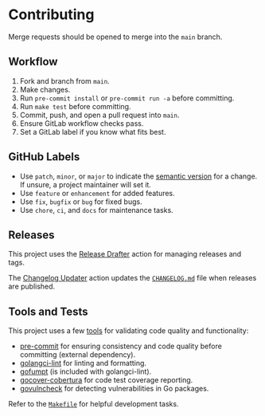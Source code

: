 # Contributing

Merge requests should be opened to merge into the `main` branch.

## Workflow

1. Fork and branch from `main`.
2. Make changes.
3. Run `pre-commit install` or `pre-commit run -a` before committing.
4. Run `make test` before committing.
5. Commit, push, and open a pull request into `main`.
6. Ensure GitLab workflow checks pass.
7. Set a GitLab label if you know what fits best.

## GitHub Labels

* Use `patch`, `minor`, or `major` to indicate the [semantic version](https://semver.org/) for a
  change. If unsure, a project maintainer will set it.
* Use `feature` or `enhancement` for added features.
* Use `fix`, `bugfix` or `bug` for fixed bugs.
* Use `chore`, `ci`, and `docs` for maintenance tasks.

## Releases

This project uses the [Release Drafter](https://github.com/marketplace/actions/release-drafter)
action for managing releases and tags.

The [Changelog Updater](https://github.com/marketplace/actions/changelog-updater) action updates the
[`CHANGELOG.md`](https://github.com/marketplace/actions/changelog-updater) file when releases are
published.

## Tools and Tests

This project uses a few [tools](readme/tools.go) for validating code quality and functionality:

* [pre-commit](https://pre-commit.com/) for ensuring consistency and code quality before committing (external dependency).
* [golangci-lint](https://golangci-lint.run/) for linting and formatting.
* [gofumpt](https://github.com/mvdan/gofumpt) (is included with golangci-lint).
* [gocover-cobertura](https://github.com/boumenot/gocover-cobertura) for code test coverage reporting.
* [govulncheck](https://github.com/golang/vuln) for detecting vulnerabilities in Go packages.

Refer to the [`Makefile`](Makefile) for helpful development tasks.
